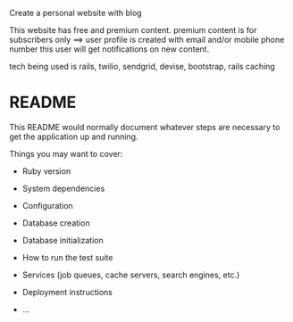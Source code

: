 Create a personal website with blog 

This website has free and premium content. 
premium content is for subscribers only ==> 
    user profile is created with email and/or mobile phone number 
    this user will get notifications on new content. 

tech being used is rails, twilio, sendgrid, devise, bootstrap, rails caching




# README

This README would normally document whatever steps are necessary to get the
application up and running.

Things you may want to cover:

* Ruby version

* System dependencies

* Configuration

* Database creation

* Database initialization

* How to run the test suite

* Services (job queues, cache servers, search engines, etc.)

* Deployment instructions

* ...

